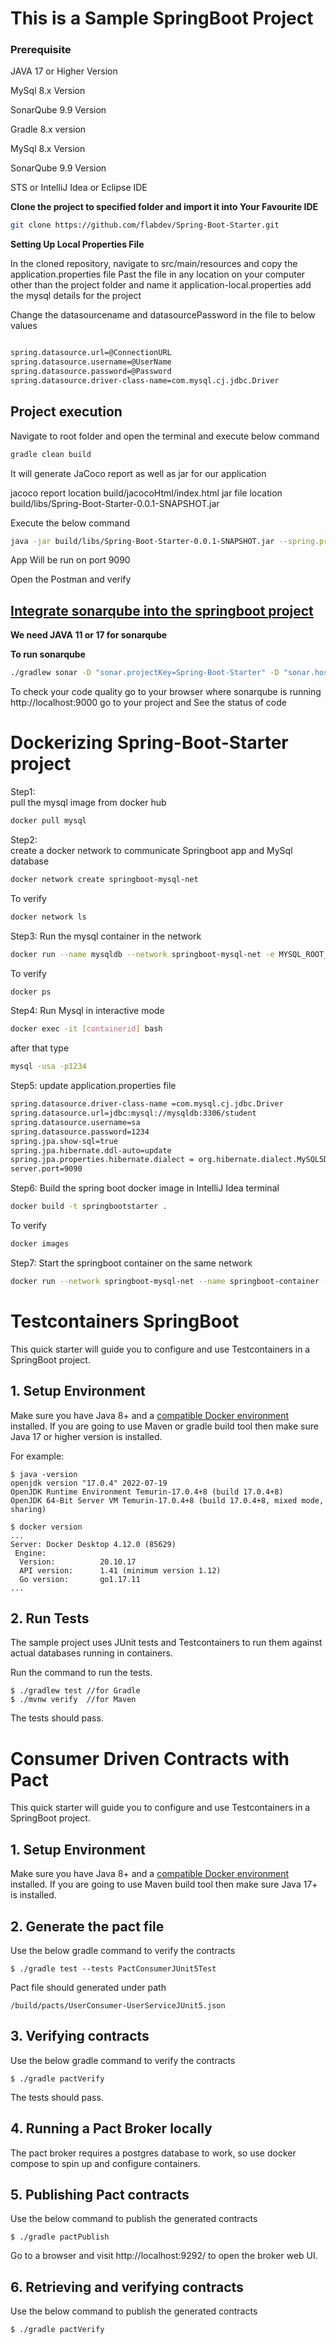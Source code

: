 # This is a Sample SpringBoot Project

### Prerequisite
JAVA 17 or Higher Version


MySql 8.x Version

SonarQube 9.9 Version 

Gradle 8.x version 





MySql 8.x Version 

SonarQube 9.9 Version

STS or IntelliJ Idea or Eclipse IDE

**Clone the project to specified folder and import it into Your Favourite IDE**

```bash
git clone https://github.com/flabdev/Spring-Boot-Starter.git
```

**Setting Up Local Properties File**

In the cloned repository, navigate to src/main/resources and copy the application.properties file 
Past the file in any location on your computer other than the project folder and name it application-local.properties 
add the mysql details for the project 

Change the datasourcename and datasourcePassword in the file to below values 

```bash

spring.datasource.url=@ConnectionURL 
spring.datasource.username=@UserName
spring.datasource.password=@Password
spring.datasource.driver-class-name=com.mysql.cj.jdbc.Driver
```
## Project execution 

Navigate to root folder and open the terminal and execute below command 

```bash
gradle clean build

```
It will generate JaCoco report as well as jar for our application 

jacoco report location build/jacocoHtml/index.html
jar file location build/libs/Spring-Boot-Starter-0.0.1-SNAPSHOT.jar

Execute the below command
```bash
java -jar build/libs/Spring-Boot-Starter-0.0.1-SNAPSHOT.jar --spring.profile.active=local --spring.config.location=@YourApplicationPropertiesLocation
```

App Will be run on port 9090 

Open the Postman and verify 

## [Integrate sonarqube into the springboot project](https://github.com/flabdev/Spring-Boot-Starter/wiki)

**We need JAVA 11 or 17 for sonarqube**

**To run sonarqube**

```bash
./gradlew sonar -D "sonar.projectKey=Spring-Boot-Starter" -D "sonar.host.url=http://localhost:9000" -D "sonar.login={token generated while integeration}"
```
To check your code quality go to your browser
where sonarqube is running http://localhost:9000
go to your project and See the status of code


# Dockerizing Spring-Boot-Starter project 

Step1:  
pull the mysql image from docker hub
```bash
docker pull mysql
```

Step2:  
create a docker network to communicate Springboot app and MySql database

```bash
docker network create springboot-mysql-net
```
To verify

```bash
docker network ls
```

Step3:
Run the mysql container in the network
```bash
docker run --name mysqldb --network springboot-mysql-net -e MYSQL_ROOT_PASSWORD=1234 -e MYSQL_DATABASE=student -e MYSQL_USER=sa -e MYSQL_PASSWORD=1234 -d mysql:latest
```
To verify
```bash
docker ps
```

Step4:
Run Mysql in interactive mode

```bash
docker exec -it [containerid] bash
```
after that type

```bash
mysql -usa -p1234
```


Step5:
update application.properties file

```bash
spring.datasource.driver-class-name =com.mysql.cj.jdbc.Driver
spring.datasource.url=jdbc:mysql://mysqldb:3306/student
spring.datasource.username=sa
spring.datasource.password=1234
spring.jpa.show-sql=true
spring.jpa.hibernate.ddl-auto=update
spring.jpa.properties.hibernate.dialect = org.hibernate.dialect.MySQL5Dialect
server.port=9090

```

Step6:
Build the spring boot docker image 
in IntelliJ Idea terminal

```bash
docker build -t springbootstarter .
```
To verify

```bash
docker images
```
Step7:
Start the springboot container on the same network


```bash
docker run --network springboot-mysql-net --name springboot-container -p 9090:9090 -d springbootstarter
```




















# Testcontainers SpringBoot
This quick starter will guide you to configure and use Testcontainers in a SpringBoot project.

## 1. Setup Environment
Make sure you have Java 8+ and a [compatible Docker environment](https://www.testcontainers.org/supported_docker_environment/) installed.
If you are going to use Maven or gradle build tool then make sure Java 17 or higher version is installed.



For example:
```shell
$ java -version
openjdk version "17.0.4" 2022-07-19
OpenJDK Runtime Environment Temurin-17.0.4+8 (build 17.0.4+8)
OpenJDK 64-Bit Server VM Temurin-17.0.4+8 (build 17.0.4+8, mixed mode, sharing)

$ docker version
... 
Server: Docker Desktop 4.12.0 (85629)
 Engine:
  Version:          20.10.17
  API version:      1.41 (minimum version 1.12)
  Go version:       go1.17.11
...

```

## 2. Run Tests


The sample project uses JUnit tests and Testcontainers to run them against actual databases running in containers.

Run the command to run the tests.
```shell
$ ./gradlew test //for Gradle
$ ./mvnw verify  //for Maven
```

The tests should pass.

# Consumer Driven Contracts with Pact
This quick starter will guide you to configure and use Testcontainers in a SpringBoot project.

## 1. Setup Environment
Make sure you have Java 8+ and a [compatible Docker environment](https://www.testcontainers.org/supported_docker_environment/) installed.
If you are going to use Maven build tool then make sure Java 17+ is installed.

## 2. Generate the pact file
Use the below gradle command to verify the contracts
```shell
$ ./gradle test --tests PactConsumerJUnit5Test
```
Pact file should generated under path
```
/build/pacts/UserConsumer-UserServiceJUnit5.json
```

## 3. Verifying contracts
Use the below gradle command to verify the contracts
```shell
$ ./gradle pactVerify
```
The tests should pass.

## 4. Running a Pact Broker locally
The pact broker requires a postgres database to work, so use docker compose to spin up and configure containers.

## 5. Publishing Pact contracts
Use the below command to publish the generated contracts
```shell
$ ./gradle pactPublish
```
Go to a browser and visit http://localhost:9292/ to open the broker web UI.

## 6. Retrieving and verifying contracts
Use the below command to publish the generated contracts
```shell
$ ./gradle pactVerify
```
